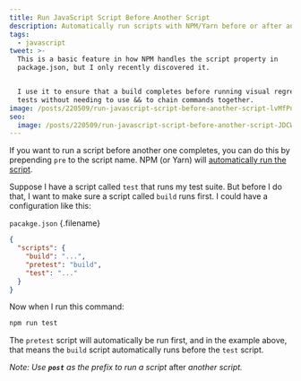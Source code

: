```yaml
---
title: Run JavaScript Script Before Another Script
description: Automatically run scripts with NPM/Yarn before or after another script.
tags:
  - javascript
tweet: >-
  This is a basic feature in how NPM handles the script property in
  package.json, but I only recently discovered it.


  I use it to ensure that a build completes before running visual regression
  tests without needing to use && to chain commands together.
image: /posts/220509/run-javascript-script-before-another-script-lvMfPnUi.png
seo:
  image: /posts/220509/run-javascript-script-before-another-script-JDCWraiR--meta.png
---
```


If you want to run a script before another one completes, you can do this by prepending `pre` to the script name. NPM (or Yarn) will [automatically run the script](https://docs.npmjs.com/cli/v8/using-npm/scripts#pre--post-scripts).

Suppose I have a script called `test` that runs my test suite. But before I do that, I want to make sure a script called `build` runs first. I could have a configuration like this:

`pacakge.json` {.filename}

```json
{
  "scripts": {
    "build": "...",
    "pretest": "build",
    "test": "..."
  }
}
```

Now when I run this command:

```txt
npm run test
```

The `pretest` script will automatically be run first, and in the example above, that means the `build` script automatically runs before the `test` script.

_Note: Use **`post`** as the prefix to run a script_ after _another script._
